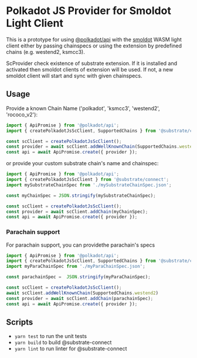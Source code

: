 # Polkadot JS Provider for Smoldot Light Client

This is a prototype for using [@polkadot/api](https://polkadot.js.org/docs/api/start)
with the [smoldot](https://npmjs.com/package/smoldot) WASM light client either by 
passing chainspecs or using the extension by predefined chains (e.g. westend2, ksmcc3).

ScProvider check existence of substrate extension. If it is installed and activated then
smoldot clients of extension will be used. If not, a new smoldot client will start and
sync with given chainspecs.
## Usage
Provide a known Chain Name ('polkadot', 'ksmcc3', 'westend2', 'rococo_v2'):
```js
import { ApiPromise } from '@polkadot/api';
import { createPolkadotJsScClient, SupportedChains } from '@substrate/connect';

const scClient = createPolkadotJsScClient();
const provider = await scClient.addWellKnownChain(SupportedChains.westend2);
const api = await ApiPromise.create({ provider });
```

or provide your custom substrate chain's name and chainspec:

```js
import { ApiPromise } from '@polkadot/api';
import { createPolkadotJsScClient } from '@substrate/connect';
import mySubstrateChainSpec from './mySubstrateChainSpec.json';

const myChainSpec = JSON.stringify(mySubstrateChainSpec);

const scClient = createPolkadotJsScClient();
const provider = await scClient.addChain(myChainSpec);
const api = await ApiPromise.create({ provider });
```


### Parachain support

For parachain support, you can providethe parachain's specs
```js
import { ApiPromise } from '@polkadot/api';
import { createPolkadotJsScClient, SupportedChains } from '@substrate/connect';
import myParaChainSpec from './myParaChainSpec.json';

const parachainSpec =  JSON.stringify(myParaChainSpec);

const scClient = createPolkadotJsScClient();
await scClient.addWellKnownChain(SupportedChains.westend2)
const provider = await scClient.addChain(parachainSpec);
const api = await ApiPromise.create({ provider });
```

## Scripts

* `yarn test` to run the unit tests
* `yarn build` to build @substrate-connect
* `yarn lint` to run linter for @substrate-connect
